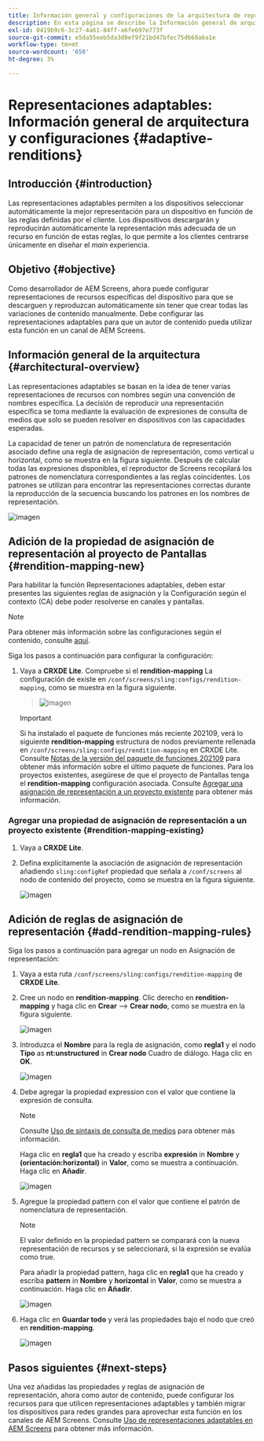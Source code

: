 ```yaml
---
title: Información general y configuraciones de la arquitectura de representaciones adaptables
description: En esta página se describe la Información general de arquitectura y las configuraciones en CRXDE Lite para representaciones adaptables en AEM Screens.
exl-id: 0419b9c6-3c27-4a61-84ff-a6fe697e773f
source-git-commit: e5da55eeb5da3d0ef9f21bd47bfec75d660a6a1e
workflow-type: tm+mt
source-wordcount: '658'
ht-degree: 3%

---
```


# Representaciones adaptables: Información general de arquitectura y configuraciones {#adaptive-renditions}

## Introducción {#introduction}

Las representaciones adaptables permiten a los dispositivos seleccionar automáticamente la mejor representación para un dispositivo en función de las reglas definidas por el cliente. Los dispositivos descargarán y reproducirán automáticamente la representación más adecuada de un recurso en función de estas reglas, lo que permite a los clientes centrarse únicamente en diseñar el *main* experiencia.

## Objetivo {#objective}

Como desarrollador de AEM Screens, ahora puede configurar representaciones de recursos específicas del dispositivo para que se descarguen y reproduzcan automáticamente sin tener que crear todas las variaciones de contenido manualmente. Debe configurar las representaciones adaptables para que un autor de contenido pueda utilizar esta función en un canal de AEM Screens.

## Información general de la arquitectura {#architectural-overview}

Las representaciones adaptables se basan en la idea de tener varias representaciones de recursos con nombres según una convención de nombres específica. La decisión de reproducir una representación específica se toma mediante la evaluación de expresiones de consulta de medios que solo se pueden resolver en dispositivos con las capacidades esperadas.

La capacidad de tener un patrón de nomenclatura de representación asociado define una regla de asignación de representación, como vertical u horizontal, como se muestra en la figura siguiente. Después de calcular todas las expresiones disponibles, el reproductor de Screens recopilará los patrones de nomenclatura correspondientes a las reglas coincidentes. Los patrones se utilizan para encontrar las representaciones correctas durante la reproducción de la secuencia buscando los patrones en los nombres de representación.

![imagen](/help/user-guide/assets/adaptive-renditions/adaptive-renditions.png)

## Adición de la propiedad de asignación de representación al proyecto de Pantallas {#rendition-mapping-new}

Para habilitar la función Representaciones adaptables, deben estar presentes las siguientes reglas de asignación y la Configuración según el contexto (CA) debe poder resolverse en canales y pantallas.

>[!NOTE]
>Para obtener más información sobre las configuraciones según el contenido, consulte [aquí](https://sling.apache.org/documentation/bundles/context-aware-configuration/context-aware-configuration.html).

Siga los pasos a continuación para configurar la configuración:

1. Vaya a **CRXDE Lite**. Compruebe si el **rendition-mapping** La configuración de existe en `/conf/screens/sling:configs/rendition-mapping`, como se muestra en la figura siguiente.

   >![imagen](/help/user-guide/assets/adaptive-renditions/mapping-rules1.png)

   >[!IMPORTANT]
   >Si ha instalado el paquete de funciones más reciente 202109, verá lo siguiente **rendition-mapping** estructura de nodos previamente rellenada en `/conf/screens/sling:configs/rendition-mapping` en CRXDE Lite. Consulte [Notas de la versión del paquete de funciones 202109](/help/user-guide/release-notes-fp-202109.md) para obtener más información sobre el último paquete de funciones.
   >Para los proyectos existentes, asegúrese de que el proyecto de Pantallas tenga el **rendition-mapping** configuración asociada. Consulte [Agregar una asignación de representación a un proyecto existente](#rendition-mapping-existing) para obtener más información.

### Agregar una propiedad de asignación de representación a un proyecto existente {#rendition-mapping-existing}

1. Vaya a **CRXDE Lite**.

1. Defina explícitamente la asociación de asignación de representación añadiendo `sling:configRef` propiedad que señala a `/conf/screens` al nodo de contenido del proyecto, como se muestra en la figura siguiente.

   ![imagen](/help/user-guide/assets/adaptive-renditions/renditon-mapping2.png)


## Adición de reglas de asignación de representación {#add-rendition-mapping-rules}

Siga los pasos a continuación para agregar un nodo en Asignación de representación:

1. Vaya a esta ruta `/conf/screens/sling:configs/rendition-mapping` de **CRXDE Lite**.

1. Cree un nodo en **rendition-mapping**. Clic derecho en **rendition-mapping** y haga clic en **Crear** —> **Crear nodo**, como se muestra en la figura siguiente.

   ![imagen](/help/user-guide/assets/adaptive-renditions/add-node1.png)

1. Introduzca el **Nombre** para la regla de asignación, como **regla1** y el nodo **Tipo** as **nt:unstructured** in **Crear nodo** Cuadro de diálogo. Haga clic en **OK**.

   ![imagen](/help/user-guide/assets/adaptive-renditions/add-node2.png)


1. Debe agregar la propiedad expression con el valor que contiene la expresión de consulta.

   >[!NOTE]
   >Consulte [Uso de sintaxis de consulta de medios](https://developer.mozilla.org/en-US/docs/Web/CSS/Media_Queries/Using_media_queries) para obtener más información.

   Haga clic en **regla1** que ha creado y escriba **expresión** in **Nombre** y **(orientación:horizontal)** in **Valor**, como se muestra a continuación. Haga clic en **Añadir**.

   ![imagen](/help/user-guide/assets/adaptive-renditions/add-node3.png)

1. Agregue la propiedad pattern con el valor que contiene el patrón de nomenclatura de representación.

   >[!NOTE]
   >El valor definido en la propiedad pattern se comparará con la nueva representación de recursos y se seleccionará, si la expresión se evalúa como true.

   Para añadir la propiedad pattern, haga clic en **regla1** que ha creado y escriba **pattern** in **Nombre** y **horizontal** in **Valor**, como se muestra a continuación. Haga clic en **Añadir**.

   ![imagen](/help/user-guide/assets/adaptive-renditions/add-node4.png)

1. Haga clic en **Guardar todo** y verá las propiedades bajo el nodo que creó en **rendition-mapping**.

   ![imagen](/help/user-guide/assets/adaptive-renditions/add-node5.png)


## Pasos siguientes {#next-steps}

Una vez añadidas las propiedades y reglas de asignación de representación, ahora como autor de contenido, puede configurar los recursos para que utilicen representaciones adaptables y también migrar los dispositivos para redes grandes para aprovechar esta función en los canales de AEM Screens. Consulte [Uso de representaciones adaptables en AEM Screens](/help/user-guide/using-adaptive-renditions.md) para obtener más información.
